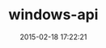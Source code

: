 ---
layout: post
title:  "windows-api"
repo:   "djberg96/windows-api"
date:   2015-02-18 17:22:21
gemurl: https://github.com/djberg96/windows-api
---